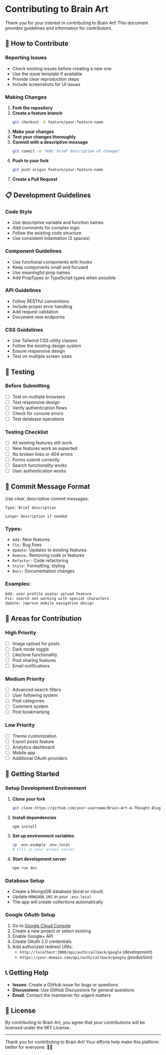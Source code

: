 # Contributing to Brain Art

Thank you for your interest in contributing to Brain Art! This document provides guidelines and information for contributors.

## 🤝 How to Contribute

### Reporting Issues
- Check existing issues before creating a new one
- Use the issue template if available
- Provide clear reproduction steps
- Include screenshots for UI issues

### Making Changes
1. **Fork the repository**
2. **Create a feature branch**
   ```bash
   git checkout -b feature/your-feature-name
   ```
3. **Make your changes**
4. **Test your changes thoroughly**
5. **Commit with a descriptive message**
   ```bash
   git commit -m "Add: brief description of changes"
   ```
6. **Push to your fork**
   ```bash
   git push origin feature/your-feature-name
   ```
7. **Create a Pull Request**

## 📋 Development Guidelines

### Code Style
- Use descriptive variable and function names
- Add comments for complex logic
- Follow the existing code structure
- Use consistent indentation (2 spaces)

### Component Guidelines
- Use functional components with hooks
- Keep components small and focused
- Use meaningful prop names
- Add PropTypes or TypeScript types when possible

### API Guidelines
- Follow RESTful conventions
- Include proper error handling
- Add request validation
- Document new endpoints

### CSS Guidelines
- Use Tailwind CSS utility classes
- Follow the existing design system
- Ensure responsive design
- Test on multiple screen sizes

## 🧪 Testing

### Before Submitting
- [ ] Test on multiple browsers
- [ ] Test responsive design
- [ ] Verify authentication flows
- [ ] Check for console errors
- [ ] Test database operations

### Testing Checklist
- [ ] All existing features still work
- [ ] New features work as expected
- [ ] No broken links or 404 errors
- [ ] Forms submit correctly
- [ ] Search functionality works
- [ ] User authentication works

## 📝 Commit Message Format

Use clear, descriptive commit messages:

```
Type: Brief description

Longer description if needed
```

### Types:
- `Add:` New features
- `Fix:` Bug fixes
- `Update:` Updates to existing features
- `Remove:` Removing code or features
- `Refactor:` Code refactoring
- `Style:` Formatting, styling
- `Docs:` Documentation changes

### Examples:
```bash
Add: user profile avatar upload feature
Fix: search not working with special characters
Update: improve mobile navigation design
```

## 🎯 Areas for Contribution

### High Priority
- [ ] Image upload for posts
- [ ] Dark mode toggle
- [ ] Like/love functionality
- [ ] Post sharing features
- [ ] Email notifications

### Medium Priority
- [ ] Advanced search filters
- [ ] User following system
- [ ] Post categories
- [ ] Comment system
- [ ] Post bookmarking

### Low Priority
- [ ] Theme customization
- [ ] Export posts feature
- [ ] Analytics dashboard
- [ ] Mobile app
- [ ] Additional OAuth providers

## 🚀 Getting Started

### Setup Development Environment
1. **Clone your fork**
   ```bash
   git clone https://github.com/your-username/Brain-Art-A-Thought-Bloggin-NEXTjs-App.git
   ```

2. **Install dependencies**
   ```bash
   npm install
   ```

3. **Set up environment variables**
   ```bash
   cp .env.example .env.local
   # Fill in your actual values
   ```

4. **Start development server**
   ```bash
   npm run dev
   ```

### Database Setup
- Create a MongoDB database (local or cloud)
- Update `MONGODB_URI` in your `.env.local`
- The app will create collections automatically

### Google OAuth Setup
1. Go to [Google Cloud Console](https://console.developers.google.com/)
2. Create a new project or select existing
3. Enable Google+ API
4. Create OAuth 2.0 credentials
5. Add authorized redirect URIs:
   - `http://localhost:3000/api/auth/callback/google` (development)
   - `https://your-domain.com/api/auth/callback/google` (production)

## 📞 Getting Help

- **Issues**: Create a GitHub issue for bugs or questions
- **Discussions**: Use GitHub Discussions for general questions
- **Email**: Contact the maintainer for urgent matters

## 📄 License

By contributing to Brain Art, you agree that your contributions will be licensed under the MIT License.

---

Thank you for contributing to Brain Art! Your efforts help make this platform better for everyone. 🧠✨ 